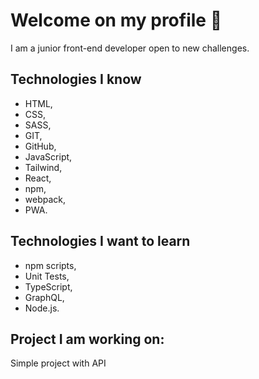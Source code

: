 # Welcome on my profile 👋

I am a junior front-end developer open to new challenges.

## Technologies I know

- HTML,
- CSS,
- SASS,
- GIT,
- GitHub,
- JavaScript,
- Tailwind,
- React,
- npm,
- webpack,
- PWA.

## Technologies I want to learn

- npm scripts,
- Unit Tests,
- TypeScript,
- GraphQL,
- Node.js.

## Project I am working on:

Simple project with API
